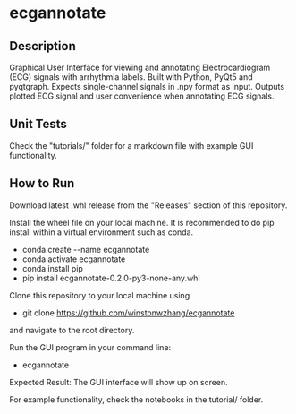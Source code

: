 # ecgannotate

## Description

Graphical User Interface for viewing and annotating Electrocardiogram (ECG) signals with arrhythmia labels. Built with Python, PyQt5 and pyqtgraph. Expects single-channel signals in .npy format as input. Outputs plotted ECG signal and user convenience when annotating ECG signals. 

## Unit Tests

Check the "tutorials/" folder for a markdown file with example GUI functionality.

## How to Run

Download latest .whl release from the "Releases" section of this repository.

Install the wheel file on your local machine. It is recommended to do pip install within a virtual environment such as conda.

- conda create --name ecgannotate
- conda activate ecgannotate
- conda install pip
- pip install ecgannotate-0.2.0-py3-none-any.whl

Clone this repository to your local machine using

- git clone https://github.com/winstonwzhang/ecgannotate

and navigate to the root directory.

Run the GUI program in your command line:

- ecgannotate

Expected Result: The GUI interface will show up on screen.

For example functionality, check the notebooks in the tutorial/ folder.
